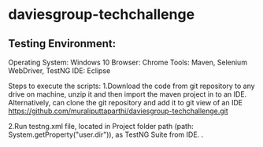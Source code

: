 # daviesgroup-techchallenge

Testing Environment:
--------------------
Operating System: Windows 10
Browser: Chrome
Tools: Maven, Selenium WebDriver, TestNG
IDE: Eclipse

Steps to execute the scripts:
1.Download the code from git repository to any drive on machine, unzip it and then import the maven project in to an IDE.  
Alternatively, can clone the git repository and add it to git view of an IDE
https://github.com/muraliputtaparthi/daviesgroup-techchallenge.git

2.Run testng.xml file, located in Project folder path (path: System.getProperty("user.dir")), as TestNG Suite from IDE. .
